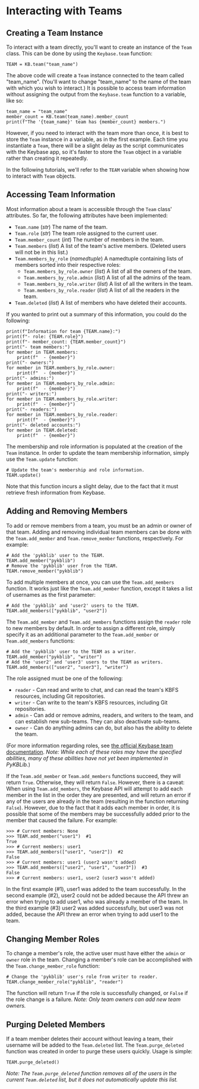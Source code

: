 Interacting with Teams
======================

Creating a Team Instance
------------------------
To interact with a team directly, you'll want to create an instance of the `Team` class. This can be done by using the `Keybase.team` function:

```
TEAM = KB.team("team_name")
```

The above code will create a `Team` instance connected to the team called "team_name". (You'll want to change "team_name" to the name of the team with which you wish to interact.) It is possible to access team information without assigning the output from the `Keybase.team` function to a variable, like so:

```
team_name = "team_name"
member_count = KB.team(team_name).member_count
print(f"The '{team_name}' team has {member_count} members.")
```

However, if you need to interact with the team more than once, it is best to store the `Team` instance in a variable, as in the first example. Each time you instantiate a `Team`, there will be a slight delay as the script communicates with the Keybase app, so it's faster to store the `Team` object in a variable rather than creating it repeatedly.

In the following tutorials, we'll refer to the `TEAM` variable when showing how to interact with `Team` objects.

Accessing Team Information
--------------------------
Most information about a team is accessible through the `Team` class' attributes. So far, the following attributes have been implemented:

* `Team.name` (*str*) The name of the team.
* `Team.role` (*str*) The team role assigned to the current user.
* `Team.member_count` (*int*) The number of members in the team.
* `Team.members` (*list*) A list of the team's active members. (Deleted users will not be in this list.)
* `Team.members_by_role` (*namedtuple*) A namedtuple containing lists of members sorted into their respective roles:
    * `Team.members_by_role.owner` (*list*) A list of all the owners of the team.
    * `Team.members_by_role.admin` (*list*) A list of all the admins of the team.
    * `Team.members_by_role.writer` (*list*) A list of all the writers in the team.
    * `Team.members_by_role.reader` (*list*) A list of all the readers in the team.
* `Team.deleted` (*list*) A list of members who have deleted their accounts.

If you wanted to print out a summary of this information, you could do the following:

```
print(f"Information for team {TEAM.name}:")
print(f"- role: {TEAM.role}")
print(f"- member_count: {TEAM.member_count}")
print("- team members:")
for member in TEAM.members:
    print(f"  - {member}")
print("- owners:")
for member in TEAM.members_by_role.owner:
    print(f"  - {member}")
print("- admins:")
for member in TEAM.members_by_role.admin:
    print(f"  - {member}")
print("- writers:")
for member in TEAM.members_by_role.writer:
    print(f"  - {member}")
print("- readers:")
for member in TEAM.members_by_role.reader:
    print(f"  - {member}")
print("- deleted accounts:")
for member in TEAM.deleted:
    print(f"  - {member}")
```

The membership and role information is populated at the creation of the `Team` instance. In order to update the team membership information, simply use the `Team.update` function:

```
# Update the team's membership and role information.
TEAM.update()
```

Note that this function incurs a slight delay, due to the fact that it must retrieve fresh information from Keybase.

Adding and Removing Members
---------------------------
To add or remove members from a team, you must be an admin or owner of that team. Adding and removing individual team members can be done with the `Team.add_member` and `Team.remove_member` functions, respectively. For example:

```
# Add the 'pykblib' user to the TEAM.
TEAM.add_member("pykblib")
# Remove the 'pykblib' user from the TEAM.
TEAM.remove_member("pykblib")
```

To add multiple members at once, you can use the `Team.add_members` function. It works just like the `Team.add_member` function, except it takes a list of usernames as the first parameter:

```
# Add the 'pykblib' and 'user2' users to the TEAM.
TEAM.add_members(["pykblib", "user2"])
```

The `Team.add_member` and `Team.add_members` functions assign the `reader` role to new members by default. In order to assign a different role, simply specify it as an additional parameter to the `Team.add_member` or `Team.add_members` functions:

```
# Add the 'pykblib' user to the TEAM as a writer.
TEAM.add_member("pykblib", "writer")
# Add the 'user2' and 'user3' users to the TEAM as writers.
TEAM.add_members(["user2", "user3"], "writer")
```

The role assigned must be one of the following:

* `reader` - Can read and write to chat, and can read the team's KBFS resources, including Git repositories.
* `writer` - Can write to the team's KBFS resources, including Git repositories.
* `admin` - Can add or remove admins, readers, and writers to the team, and can establish new sub-teams. They can also deactivate sub-teams.
* `owner` - Can do anything admins can do, but also has the ability to delete the team.

(For more information regarding roles, see [the official Keybase team documentation](https://keybase.io/docs/teams/design). *Note: While each of these roles may have the specified abilities, many of these abilities have not yet been implemented in PyKBLib.*)

If the `Team.add_member` or `Team.add_members` functions succeed, they will return `True`. Otherwise, they will return `False`. However, there is a caveat: When using `Team.add_members`, the Keybase API will attempt to add each member in the list in the order they are presented, and will return an error if any of the users are already in the team (resulting in the function returning `False`). However, due to the fact that it adds each member in order, it is possible that some of the members may be successfully added prior to the member that caused the failure. For example:

```
>>> # Current members: None
>>> TEAM.add_member("user1")  #1
True
>>> # Current members: user1
>>> TEAM.add_members(["user1", "user2"])  #2
False
>>> # Current members: user1 (user2 wasn't added)
>>> TEAM.add_members(["user2", "user1", "user3"])  #3
False
>>> # Current members: user1, user2 (user3 wasn't added)
```

In the first example (#1), user1 was added to the team successfully. In the second example (#2), user2 could not be added because the API threw an error when trying to add user1, who was already a member of the team. In the third example (#3) user2 was added successfully, but user3 was not added, because the API threw an error when trying to add user1 to the team.

Changing Member Roles
---------------------
To change a member's role, the active user must have either the `admin` or `owner` role in the team. Changing a member's role can be accomplished with the `Team.change_member_role` function:

```
# Change the 'pykblib' user's role from writer to reader.
TEAM.change_member_role("pykblib", "reader")
```

The function will return `True` if the role is successfully changed, or `False` if the role change is a failure. *Note: Only team owners can add new team owners.*

Purging Deleted Members
-----------------------
If a team member deletes their account without leaving a team, their username will be added to the `Team.deleted` list. The `Team.purge_deleted` function was created in order to purge these users quickly. Usage is simple:

```
TEAM.purge_deleted()
```

*Note: The `Team.purge_deleted` function removes all of the users in the current `Team.deleted` list, but it does not automatically update this list.*
